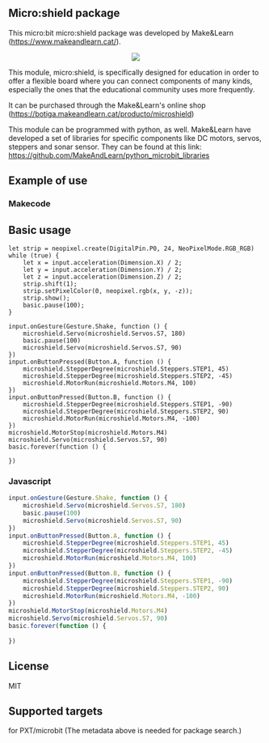 ## Micro:shield package
This micro:bit micro:shield package was developed by Make&Learn (https://www.makeandlearn.cat/).

<p align="center">
  <img src="https://github.com/MakeAndLearn/pxt-microshield/blob/master/microshield.png">
</p>

This module, micro:shield, is specifically designed for education in order to offer a flexible board where you can connect components of many kinds, especially the ones that the educational community uses more frequently.

It can be purchased through the Make&Learn's online shop (https://botiga.makeandlearn.cat/producto/microshield)

This module can be programmed with python, as well. Make&Learn have developed a set of libraries for specific components like  DC motors, servos, steppers and sonar sensor. They can be found at this link: https://github.com/MakeAndLearn/python_microbit_libraries

## Example of use
### Makecode
## Basic usage

```blocks
let strip = neopixel.create(DigitalPin.P0, 24, NeoPixelMode.RGB_RGB)
while (true) {
    let x = input.acceleration(Dimension.X) / 2;
    let y = input.acceleration(Dimension.Y) / 2;
    let z = input.acceleration(Dimension.Z) / 2;
    strip.shift(1);
    strip.setPixelColor(0, neopixel.rgb(x, y, -z));
    strip.show();
    basic.pause(100);
}
```

```blocks
input.onGesture(Gesture.Shake, function () {
    microshield.Servo(microshield.Servos.S7, 180)
    basic.pause(100)
    microshield.Servo(microshield.Servos.S7, 90)
})
input.onButtonPressed(Button.A, function () {
    microshield.StepperDegree(microshield.Steppers.STEP1, 45)
    microshield.StepperDegree(microshield.Steppers.STEP2, -45)
    microshield.MotorRun(microshield.Motors.M4, 100)
})
input.onButtonPressed(Button.B, function () {
    microshield.StepperDegree(microshield.Steppers.STEP1, -90)
    microshield.StepperDegree(microshield.Steppers.STEP2, 90)
    microshield.MotorRun(microshield.Motors.M4, -100)
})
microshield.MotorStop(microshield.Motors.M4)
microshield.Servo(microshield.Servos.S7, 90)
basic.forever(function () {
	
})
```

### Javascript
```JavaScript
input.onGesture(Gesture.Shake, function () {
    microshield.Servo(microshield.Servos.S7, 180)
    basic.pause(100)
    microshield.Servo(microshield.Servos.S7, 90)
})
input.onButtonPressed(Button.A, function () {
    microshield.StepperDegree(microshield.Steppers.STEP1, 45)
    microshield.StepperDegree(microshield.Steppers.STEP2, -45)
    microshield.MotorRun(microshield.Motors.M4, 100)
})
input.onButtonPressed(Button.B, function () {
    microshield.StepperDegree(microshield.Steppers.STEP1, -90)
    microshield.StepperDegree(microshield.Steppers.STEP2, 90)
    microshield.MotorRun(microshield.Motors.M4, -100)
})
microshield.MotorStop(microshield.Motors.M4)
microshield.Servo(microshield.Servos.S7, 90)
basic.forever(function () {
	
})
```

## License
MIT

## Supported targets
for PXT/microbit (The metadata above is needed for package search.)
